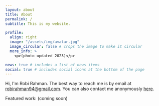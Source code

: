 ```yaml
---
layout: about
title: About
permalink: /
subtitle: This is my website.

profile:
  align: right
  image: "/assets/img/avatar.jpg"
  image_circular: false # crops the image to make it circular
  more_info: >
    <p>(photo updated 2023)</p>

news: true # includes a list of news items
social: true # includes social icons at the bottom of the page
---
```


Hi, I'm Robi Rahman. The best way to reach me is by email at [robirahman94@gmail.com](mailto:robirahman94@gmail.com). You can also contact me anonymously [here](https://admonymous.co/robirahman).

Featured work: (coming soon)
